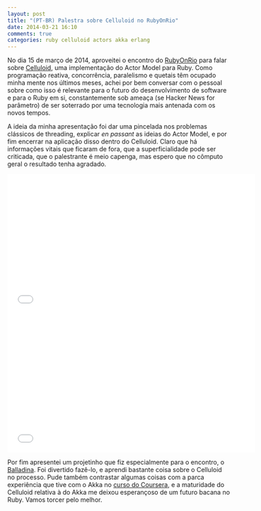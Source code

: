 ```yaml
---
layout: post
title: "(PT-BR) Palestra sobre Celluloid no RubyOnRio"
date: 2014-03-21 16:10
comments: true
categories: ruby celluloid actors akka erlang
---
```


No dia 15 de março de 2014, aproveitei o encontro do [RubyOnRio][rubyonrio] para falar sobre [Celluloid][celluloid], uma implementação do Actor Model para Ruby. Como programação reativa, concorrência, paralelismo e quetais têm ocupado minha mente nos últimos meses, achei por bem conversar com o pessoal sobre como isso é relevante para o futuro do desenvolvimento de software e para o Ruby em si, constantemente sob ameaça (se Hacker News for parâmetro) de ser soterrado por uma tecnologia mais antenada com os novos tempos.

<script async class="speakerdeck-embed" data-id="7acca2a0935901315c4a3abe98d15494" data-ratio="1.34031413612565" src="//speakerdeck.com/assets/embed.js"></script>

A ideia da minha apresentação foi dar uma pincelada nos problemas clássicos de threading, explicar _en passant_ as ideias do Actor Model, e por fim encerrar na aplicação disso dentro do Celluloid. Claro que há informações vitais que ficaram de fora, que a superficialidade pode ser criticada, que o palestrante é meio capenga, mas espero que no cômputo geral o resultado tenha agradado.

<iframe width="560" height="315" src="//www.youtube.com/embed/0t0BlDdWQQY" frameborder="0" allowfullscreen></iframe>
<iframe width="560" height="315" src="//www.youtube.com/embed/_y6KbkqklkQ" frameborder="0" allowfullscreen></iframe>

Por fim apresentei um projetinho que fiz especialmente para o encontro, o [Balladina][balladina]. Foi divertido fazê-lo, e aprendi bastante coisa sobre o Celluloid no processo. Pude também contrastar algumas coisas com a parca experiência que tive com o Akka no [curso do Coursera](/blog/2014/01/12/reactive/), e a maturidade do Celluloid relativa à do Akka me deixou esperançoso de um futuro bacana no Ruby. Vamos torcer pelo melhor.

[rubyonrio]: http://rubyonrio.org
[celluloid]: https://github.com/celluloid/celluloid
[balladina]: https://github.com/dodecaphonic/balladina-ruby
